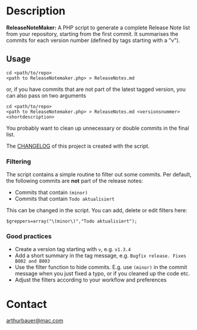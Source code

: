 Description
===============

**ReleaseNoteMaker:** A PHP script to generate a complete Release Note list from your repository, starting from the first commit. It summarises the commits for each version number (defined by tags starting with a "v"). 

## Usage
 
    cd <path/to/repo>
    <path to ReleaseNotemaker.php> > ReleaseNotes.md

or, if you have commits that are not part of the latest tagged version, you can also pass on two arguments

    cd <path/to/repo>
    <path to ReleaseNotemaker.php> > ReleaseNotes.md <versionsnummer> <shortdescription>


You probably want to clean up unnecessary or double commits in the final list.

The [CHANGELOG](CHANGELOG.md) of this project is created with the script.

### Filtering
The script contains a simple routine to filter out some commits. Per default, the following commits are **not** part of the release notes:

* Commits that contain `(minor)`
* Commits that contain `Todo aktualisiert`

This can be changed in the script. You can add, delete or edit filters here:

```
$greppers=array("\(minor\)","Todo aktualisiert");
```

### Good practices

* Create a version tag starting with `v`, e.g. `v1.3.4`
* Add a short summary in the tag message, e.g. `Bugfix release. Fixes B002 and B003`
* Use the filter function to hide commits. E.g. use `(minor)` in the commit message when you just fixed a typo, or if you cleaned up the code etc.
* Adjust the filters according to your workflow and preferences 

Contact
===============
arthurbauer@mac.com
